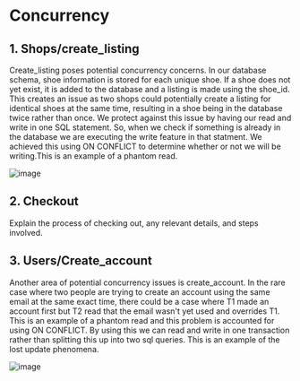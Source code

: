 # Concurrency 

## 1. Shops/create_listing

Create_listing poses potential concurrency concerns. In our database schema, shoe information is stored for each unique shoe. 
If a shoe does not yet exist, it is added to the database and a listing is made using the shoe_id. This creates an issue as two shops could
potentially create a listing for identical shoes at the same time, resulting in a shoe being in the database twice rather than once.
We protect against this issue by having our read and write in one SQL statement. So, when we check if something is already in the database
we are executing the write feature in that statment. We achieved this using ON CONFLICT to determine whether or not we will be writing.This is
an example of a phantom read.

![image](https://github.com/0felicia0/Shoetopia/assets/97004682/38bcd26a-0185-4a4c-aee7-3fb12c0b0f9c)

## 2. Checkout

Explain the process of checking out, any relevant details, and steps involved.

## 3. Users/Create_account

Another area of potential concurrency issues is create_account. In the rare case where two people are trying to create an account using the 
same email at the same exact time, there could be a case where T1 made an account first but T2 read that the email wasn't yet used and overrides
T1. This is an example of a phantom read and this problem is accounted for using ON CONFLICT. By using this we can read and write in one transaction 
rather than splitting this up into two sql queries. This is an example of the lost update phenomena. 

![image](https://github.com/0felicia0/Shoetopia/assets/97004682/0a7dd1d9-b596-440f-98cb-3747a710d452)
